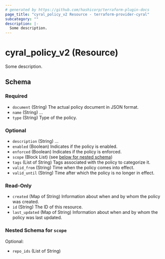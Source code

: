 ```yaml
---
# generated by https://github.com/hashicorp/terraform-plugin-docs
page_title: "cyral_policy_v2 Resource - terraform-provider-cyral"
subcategory: ""
description: |-
  Some description.
---
```


# cyral_policy_v2 (Resource)

Some description.



<!-- schema generated by tfplugindocs -->
## Schema

### Required

- `document` (String) The actual policy document in JSON format.
- `name` (String) ...
- `type` (String) Type of the policy.

### Optional

- `description` (String) ...
- `enabled` (Boolean) Indicates if the policy is enabled.
- `enforced` (Boolean) Indicates if the policy is enforced.
- `scope` (Block List) (see [below for nested schema](#nestedblock--scope))
- `tags` (List of String) Tags associated with the policy to categorize it.
- `valid_from` (String) Time when the policy comes into effect.
- `valid_until` (String) Time after which the policy is no longer in effect.

### Read-Only

- `created` (Map of String) Information about when and by whom the policy was created.
- `id` (String) The ID of this resource.
- `last_updated` (Map of String) Information about when and by whom the policy was last updated.

<a id="nestedblock--scope"></a>
### Nested Schema for `scope`

Optional:

- `repo_ids` (List of String)
